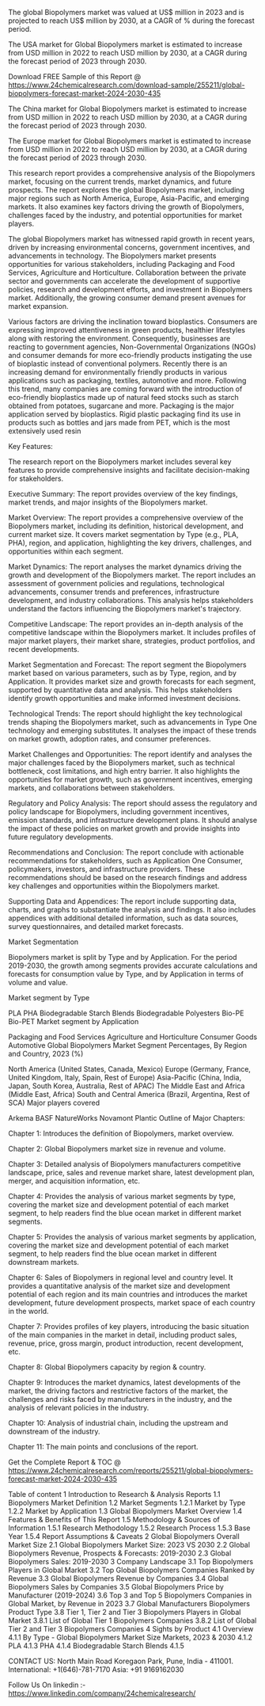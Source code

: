 The global Biopolymers market was valued at US$ million in 2023 and is projected to reach US$ million by 2030, at a CAGR of % during the forecast period.

The USA market for Global Biopolymers  market is estimated to increase from USD million in 2022 to reach USD million by 2030, at a CAGR during the forecast period of 2023 through 2030.

Download FREE Sample of this Report @ https://www.24chemicalresearch.com/download-sample/255211/global-biopolymers-forecast-market-2024-2030-435

The China market for Global Biopolymers market is estimated to increase from USD million in 2022 to reach USD million by 2030, at a CAGR during the forecast period of 2023 through 2030.

The Europe market for Global Biopolymers  market is estimated to increase from USD million in 2022 to reach USD million by 2030, at a CAGR during the forecast period of 2023 through 2030.

This research report provides a comprehensive analysis of the Biopolymers market, focusing on the current trends, market dynamics, and future prospects. The report explores the global Biopolymers market, including major regions such as North America, Europe, Asia-Pacific, and emerging markets. It also examines key factors driving the growth of Biopolymers, challenges faced by the industry, and potential opportunities for market players.

The global Biopolymers market has witnessed rapid growth in recent years, driven by increasing environmental concerns, government incentives, and advancements in technology. The Biopolymers market presents opportunities for various stakeholders, including Packaging and Food Services, Agriculture and Horticulture. Collaboration between the private sector and governments can accelerate the development of supportive policies, research and development efforts, and investment in Biopolymers market. Additionally, the growing consumer demand present avenues for market expansion.

Various factors are driving the inclination toward bioplastics. Consumers are expressing improved attentiveness in green products, healthier lifestyles along with restoring the environment. Consequently, businesses are reacting to government agencies, Non-Governmental Organizations (NGOs) and consumer demands for more eco-friendly products instigating the use of bioplastic instead of conventional polymers. Recently there is an increasing demand for environmentally friendly products in various applications such as packaging, textiles, automotive and more. Following this trend, many companies are coming forward with the introduction of eco-friendly bioplastics made up of natural feed stocks such as starch obtained from potatoes, sugarcane and more. Packaging is the major application served by bioplastics. Rigid plastic packaging find its use in products such as bottles and jars made from PET, which is the most extensively used resin

Key Features:

The research report on the Biopolymers market includes several key features to provide comprehensive insights and facilitate decision-making for stakeholders.

Executive Summary: The report provides overview of the key findings, market trends, and major insights of the Biopolymers market.

Market Overview: The report provides a comprehensive overview of the Biopolymers market, including its definition, historical development, and current market size. It covers market segmentation by Type (e.g., PLA, PHA), region, and application, highlighting the key drivers, challenges, and opportunities within each segment.

Market Dynamics: The report analyses the market dynamics driving the growth and development of the Biopolymers market. The report includes an assessment of government policies and regulations, technological advancements, consumer trends and preferences, infrastructure development, and industry collaborations. This analysis helps stakeholders understand the factors influencing the Biopolymers market's trajectory.

Competitive Landscape: The report provides an in-depth analysis of the competitive landscape within the Biopolymers market. It includes profiles of major market players, their market share, strategies, product portfolios, and recent developments.

Market Segmentation and Forecast: The report segment the Biopolymers market based on various parameters, such as by Type, region, and by Application. It provides market size and growth forecasts for each segment, supported by quantitative data and analysis. This helps stakeholders identify growth opportunities and make informed investment decisions.

Technological Trends: The report should highlight the key technological trends shaping the Biopolymers market, such as advancements in Type One technology and emerging substitutes. It analyses the impact of these trends on market growth, adoption rates, and consumer preferences.

Market Challenges and Opportunities: The report identify and analyses the major challenges faced by the Biopolymers market, such as technical bottleneck, cost limitations, and high entry barrier. It also highlights the opportunities for market growth, such as government incentives, emerging markets, and collaborations between stakeholders.

Regulatory and Policy Analysis: The report should assess the regulatory and policy landscape for Biopolymers, including government incentives, emission standards, and infrastructure development plans. It should analyse the impact of these policies on market growth and provide insights into future regulatory developments.

Recommendations and Conclusion: The report conclude with actionable recommendations for stakeholders, such as Application One Consumer, policymakers, investors, and infrastructure providers. These recommendations should be based on the research findings and address key challenges and opportunities within the Biopolymers market.

Supporting Data and Appendices: The report include supporting data, charts, and graphs to substantiate the analysis and findings. It also includes appendices with additional detailed information, such as data sources, survey questionnaires, and detailed market forecasts.

Market Segmentation

Biopolymers market is split by Type and by Application. For the period 2019-2030, the growth among segments provides accurate calculations and forecasts for consumption value by Type, and by Application in terms of volume and value.

Market segment by Type

PLA
PHA
Biodegradable Starch Blends
Biodegradable Polyesters
Bio-PE
Bio-PET
Market segment by Application

Packaging and Food Services
Agriculture and Horticulture
Consumer Goods
Automotive
Global Biopolymers Market Segment Percentages, By Region and Country, 2023 (%)

North America (United States, Canada, Mexico)
Europe (Germany, France, United Kingdom, Italy, Spain, Rest of Europe)
Asia-Pacific (China, India, Japan, South Korea, Australia, Rest of APAC)
The Middle East and Africa (Middle East, Africa)
South and Central America (Brazil, Argentina, Rest of SCA)
Major players covered

Arkema
BASF
NatureWorks
Novamont
Plantic
Outline of Major Chapters:

Chapter 1: Introduces the definition of Biopolymers, market overview.

Chapter 2: Global Biopolymers market size in revenue and volume.

Chapter 3: Detailed analysis of Biopolymers manufacturers competitive landscape, price, sales and revenue market share, latest development plan, merger, and acquisition information, etc.

Chapter 4: Provides the analysis of various market segments by type, covering the market size and development potential of each market segment, to help readers find the blue ocean market in different market segments.

Chapter 5: Provides the analysis of various market segments by application, covering the market size and development potential of each market segment, to help readers find the blue ocean market in different downstream markets.

Chapter 6: Sales of Biopolymers in regional level and country level. It provides a quantitative analysis of the market size and development potential of each region and its main countries and introduces the market development, future development prospects, market space of each country in the world.

Chapter 7: Provides profiles of key players, introducing the basic situation of the main companies in the market in detail, including product sales, revenue, price, gross margin, product introduction, recent development, etc.

Chapter 8: Global Biopolymers capacity by region & country.

Chapter 9: Introduces the market dynamics, latest developments of the market, the driving factors and restrictive factors of the market, the challenges and risks faced by manufacturers in the industry, and the analysis of relevant policies in the industry.

Chapter 10: Analysis of industrial chain, including the upstream and downstream of the industry.

Chapter 11: The main points and conclusions of the report.

Get the Complete Report & TOC @ https://www.24chemicalresearch.com/reports/255211/global-biopolymers-forecast-market-2024-2030-435

Table of content
1 Introduction to Research & Analysis Reports
1.1 Biopolymers Market Definition
1.2 Market Segments
1.2.1 Market by Type
1.2.2 Market by Application
1.3 Global Biopolymers Market Overview
1.4 Features & Benefits of This Report
1.5 Methodology & Sources of Information
1.5.1 Research Methodology
1.5.2 Research Process
1.5.3 Base Year
1.5.4 Report Assumptions & Caveats
2 Global Biopolymers Overall Market Size
2.1 Global Biopolymers Market Size: 2023 VS 2030
2.2 Global Biopolymers Revenue, Prospects & Forecasts: 2019-2030
2.3 Global Biopolymers Sales: 2019-2030
3 Company Landscape
3.1 Top Biopolymers Players in Global Market
3.2 Top Global Biopolymers Companies Ranked by Revenue
3.3 Global Biopolymers Revenue by Companies
3.4 Global Biopolymers Sales by Companies
3.5 Global Biopolymers Price by Manufacturer (2019-2024)
3.6 Top 3 and Top 5 Biopolymers Companies in Global Market, by Revenue in 2023
3.7 Global Manufacturers Biopolymers Product Type
3.8 Tier 1, Tier 2 and Tier 3 Biopolymers Players in Global Market
3.8.1 List of Global Tier 1 Biopolymers Companies
3.8.2 List of Global Tier 2 and Tier 3 Biopolymers Companies
4 Sights by Product
4.1 Overview
4.1.1 By Type - Global Biopolymers Market Size Markets, 2023 & 2030
4.1.2 PLA
4.1.3 PHA
4.1.4 Biodegradable Starch Blends
4.1.5

CONTACT US:
North Main Road Koregaon Park, Pune, India - 411001.
International: +1(646)-781-7170
Asia: +91 9169162030

Follow Us On linkedin :- https://www.linkedin.com/company/24chemicalresearch/
